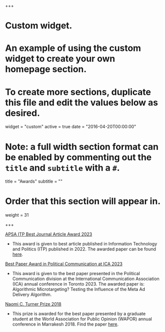 +++
# Custom widget.
# An example of using the custom widget to create your own homepage section.
# To create more sections, duplicate this file and edit the values below as desired.
widget = "custom"
active = true
date = "2016-04-20T00:00:00"

# Note: a full width section format can be enabled by commenting out the `title` and `subtitle` with a `#`.
title = "Awards"
subtitle = ""

# Order that this section will appear in.
weight = 31

+++

[APSA ITP Best Journal Article Award 2023](https://picsum.photos/)

+ This award is given to best article published in Information Technology and Politics (ITP) published in 2022. The awarded paper can be found [here](https://www.aup-online.com/content/journals/10.5117/CCR2022.2.004.GUIN).

[Best Paper Award in Political Communication at ICA 2023](https://twitter.com/poli_com/status/1663184605367660544)

+ This award is given to the best paper presented in the Political Communication division at the International Communication Association (ICA) annual conference in Toronto 2023. The awarded paper is: Algorithmic Microtargeting?  Testing the Influence of the Meta Ad Delivery Algorithm.

[Naomi C. Turner Prize 2018](https://wapor.org/events/annual-conference/awards-funds/naomi-c-turner-prize/)

+ This prize is awarded for the best paper presented by a graduate student at the World Association for Public Opinion (WAPOR) annual conference in Marrakesh 2018. Find the paper [here](https://www.favstats.eu/publication/deliberation_paper/).